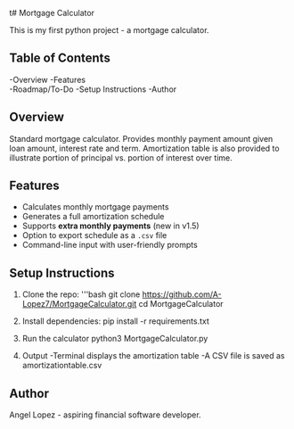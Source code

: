 t# Mortgage Calculator 

This is my first python project - a mortgage calculator. 

## Table of Contents

-Overview 
-Features   
-Roadmap/To-Do
-Setup Instructions
-Author 

##  Overview 

Standard mortgage calculator. Provides monthly payment amount given loan amount, interest rate and term. Amortization table is also provided to illustrate portion of principal vs. portion of interest over time. 

## Features 
- Calculates monthly mortgage payments
- Generates a full amortization schedule
- Supports **extra monthly payments** (new in v1.5)
- Option to export schedule as a `.csv` file
- Command-line input with user-friendly prompts
 

## Setup Instructions 

1. Clone the repo:
   '''bash
   git clone https://github.com/A-Lopez7/MortgageCalculator.git
   cd MortgageCalculator

2. Install dependencies:
   pip install -r requirements.txt

3. Run the calculator
   python3 MortgageCalculator.py

4. Output
 -Terminal displays the amortization table
 -A CSV file is saved as amortizationtable.csv
 

## Author
Angel Lopez - aspiring financial software developer. 




